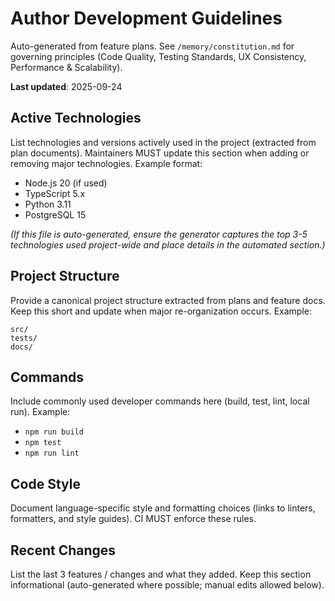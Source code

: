 # Author Development Guidelines

Auto-generated from feature plans. See `/memory/constitution.md` for governing
principles (Code Quality, Testing Standards, UX Consistency, Performance & Scalability).

**Last updated**: 2025-09-24

## Active Technologies

List technologies and versions actively used in the project (extracted from plan
documents). Maintainers MUST update this section when adding or removing major
technologies. Example format:

- Node.js 20 (if used)
- TypeScript 5.x
- Python 3.11
- PostgreSQL 15

*(If this file is auto-generated, ensure the generator captures the top 3-5
technologies used project-wide and place details in the automated section.)*

## Project Structure

Provide a canonical project structure extracted from plans and feature docs. Keep
this short and update when major re-organization occurs. Example:

```
src/
tests/
docs/
```

## Commands

Include commonly used developer commands here (build, test, lint, local run).
Example:

- `npm run build`
- `npm test`
- `npm run lint`

## Code Style

Document language-specific style and formatting choices (links to linters,
formatters, and style guides). CI MUST enforce these rules.

## Recent Changes

List the last 3 features / changes and what they added. Keep this section
informational (auto-generated where possible; manual edits allowed below).

<!-- MANUAL ADDITIONS START -->
<!-- MANUAL ADDITIONS END -->